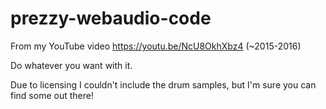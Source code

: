 # prezzy-webaudio-code
From my YouTube video https://youtu.be/NcU8OkhXbz4 (~2015-2016)

Do whatever you want with it.

Due to licensing I couldn't include the drum samples, but I'm sure you can find some out there!
